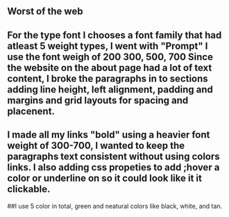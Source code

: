 
## Worst of the web

## For the type font I chooses a font family that had atleast 5 weight types, I went with "Prompt" I use the font weigh of 200 300, 500, 700 Since the website on the about page had a lot of text content, I broke the paragraphs in to sections adding line height, left alignment, padding and margins and grid layouts for spacing and placenent.


## I made all my links "bold" using a heavier font weight of 300-700, I wanted to keep the paragraphs text consistent without using colors links. I also adding css propeties to add ;hover a color or underline on so it could look like it it clickable.

##I use 5 color in total, green and neatural colors like black, white, and tan.
